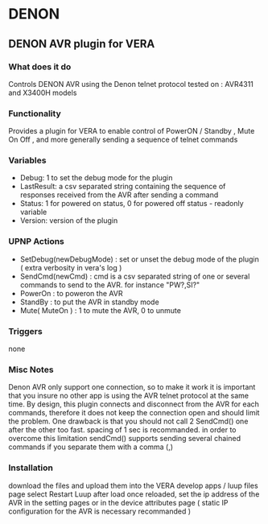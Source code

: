 # DENON
## DENON AVR plugin for VERA

### What does it do
Controls DENON AVR using the Denon telnet protocol
tested on : AVR4311 and X3400H models


### Functionality
Provides a plugin for VERA to enable control of PowerON / Standby , Mute On Off , and more generally sending a sequence of telnet commands

### Variables
* Debug: 1 to set the debug mode for the plugin
* LastResult: a csv separated string containing the sequence of responses received from the AVR after sending a command
* Status: 1 for powered on status,  0 for powered off status - readonly variable
* Version: version of the plugin

### UPNP Actions
* SetDebug(newDebugMode) : set or unset the debug mode of the plugin ( extra verbosity in vera's log )
* SendCmd(newCmd) : cmd is a csv separated string of one or several commands to send to the AVR. for instance "PW?,SI?"
* PowerOn : to poweron the AVR
* StandBy : to put the AVR in standby mode
* Mute( MuteOn ) :  1 to mute the AVR,  0 to unmute

### Triggers
none

### Misc Notes
Denon AVR only support one connection, so to make it work it is important that you insure no other app is using the AVR telnet protocol at the same time.
By design, this plugin connects and disconnect from the AVR for each commands, therefore it does not keep the connection open and should limit the problem.
One drawback is that you should not call 2 SendCmd() one after the other too fast. spacing of 1 sec is recommanded. 
in order to overcome this limitation sendCmd() supports sending several chained commands if you separate them with a comma (,)


### Installation
download the files and upload them into the VERA develop apps / luup files page
select Restart Luup after load
once reloaded, set the ip address of the AVR in the setting pages or in the device attributes page
( static IP configuration for the AVR is necessary recommanded ) 
